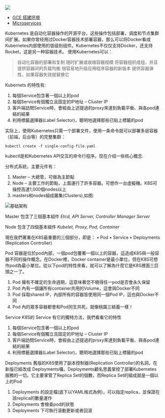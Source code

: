 
![](https://github.com/LiamBao/Techo/tree/master/Kubernets/images/docker-swarm-kubernetes-1024x504.png)

- [GCE 搭建环境](https://blog.gcp.expert/gke-k8s-pod-network/)
- [Microservices](https://martinfowler.com/articles/microservices.html)

Kubernetes 是自动化容器操作的开源平台，这些操作包括部署，调度和节点集群间扩展。如果你曾经用过Docker容器技术部署容器，那么可以将Docker看成Kubernetes内部使用的低级别组件。Kubernetes不仅仅支持Docker，还支持Rocket，这是另一种容器技术。
使用Kubernetes可以：

> 自动化容器的部署和复制
> 随时扩展或收缩容器规模
> 将容器组织成组，并且提供容器间的负载均衡
> 很容易地升级应用程序容器的新版本
> 提供容器弹性，如果容器失效就替换它

Kubernets 的特性有:
1. 每個Service包含著一個以上的pod
2. 每個Service有個獨立且固定的IP地址 – Cluster IP
3. 客戶端訪問Service時，會經由上述提過的proxy來達到負載平衡、與各pod連結的結果
4. 利用標籤選擇器(Label Selector)，聰明地選擇那些已貼上標籤的pod


实际上，使用Kubernetes只需一个部署文件，使用一条命令就可以部署多层容器（前端，后台等）的完整集群：

`kubectl create -f single-config-file.yaml`

kubectl是和Kubernetes API交互的命令行程序。现在介绍一些核心概念.


分布式系統，主要元件有：
1. Master – 大總管，可做為主節點
2. Node – 主要工作的節點，上面運行了許多容器。可想作一台虛擬機。K8S可操控高達1,000個nodes以上
3. masters和nodes組成叢集(Clusters),如图:

![基础架构](https://github.com/LiamBao/Techo/tree/master/Kubernets/images/k8s_arch-1024x437.png)

Master 包含了三個基本組件
*Etcd, API Server, Controller Manager Server*

Node 包含了四個基本組件
*Kubelet, Proxy, Pod, Container*

現在我們著重在K8S最重要的三個部分，即是：
• Pod
• Service
• Deployments (Replication Controller)


Pod
容器是位於pod內部，一個pod包覆著一個以上的容器，這造成K8S與一般容器不同的操作概念。在Docker裡，Docker container是最小單位，但在K8S可想作pod為最小單位。從以下pod的特性來看，就可以了解為什麼它是K8S裡面三巨頭之一了。

1. Pod 擁有不確定的生命週期，這意味著您不曉得任一pod是否會永久保留
2. Pod 內有一個讓所有container共用的Volume，這會與Docker不同
3. Pod 採取shared IP，內部所有的容器皆使用同一個Pod IP，這也與Docker不同
4. Pod 內的眾多容器都會和Pod同生共死，就像桃園三結義一樣！

Service
K8S的 Service 有它的獨特方法，我們看看它的特性
1. 每個Service包含著一個以上的pod
2. 每個Service有個獨立且固定的IP地址 – Cluster IP
3. 客戶端訪問Service時，會經由上述提過的proxy來達到負載平衡、與各pod連結的結果
4. 利用標籤選擇器(Label Selector)，聰明地選擇那些已貼上標籤的pod

Deployments
舊版的K8S使用了副本控制器(Replication Controller)的名詞，在新版已經改成 Deployments囉。Deployments顧名思義掌控了部署Kubernetes服務的一切。它主要掌管了Replica Set的個數，而Replica Set的組成就是一個以上的Pod

1. Deployments 的設定檔(底下以YAML格式為例)，可以指定replica，並保證在該replica的數量運作
2. Deployments 會檢查pod的狀態
3. Deployments 下可執行滾動更新或者回滾
